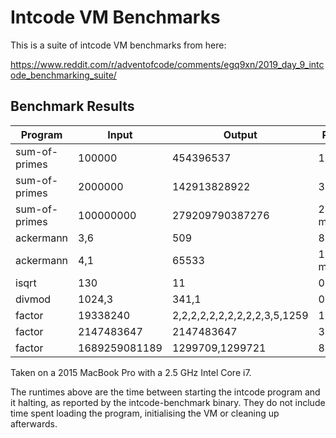 Intcode VM Benchmarks
=====================

This is a suite of intcode VM benchmarks from here:

https://www.reddit.com/r/adventofcode/comments/egq9xn/2019_day_9_intcode_benchmarking_suite/


Benchmark Results
-----------------

| Program       | Input         | Output                       | Runtime       |
| ------------- | ------------- | ---------------------------- | ------------- |
| sum-of-primes | 100000        | 454396537                    |     14.9 ms   |
| sum-of-primes | 2000000       | 142913828922                 |    351.4 ms   |
| sum-of-primes | 100000000     | 279209790387276              |  21326.7 ms   |
| ackermann     | 3,6           | 509                          |      8.4 ms   |
| ackermann     | 4,1           | 65533                        | 131578.4 ms   |
| isqrt         | 130           | 11                           |      0.012 ms |
| divmod        | 1024,3        | 341,1                        |      0.013 ms |
| factor        | 19338240      | 2,2,2,2,2,2,2,2,2,2,3,5,1259 |      1.9 ms   |
| factor        | 2147483647    | 2147483647                   |     37.5 ms   |
| factor        | 1689259081189 | 1299709,1299721              |    822.9 ms   |

Taken on a 2015 MacBook Pro with a 2.5 GHz Intel Core i7.

The runtimes above are the time between starting the intcode program and it
halting, as reported by the intcode-benchmark binary. They do not include time
spent loading the program, initialising the VM or cleaning up afterwards.

